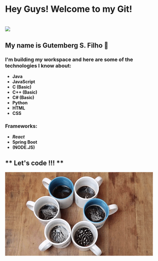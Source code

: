 # <h1>Hey Guys! Welcome to my Git!<h1>
  ![](giphy.gif)
## <p>My name is <strong>Gutemberg S. Filho</strong> 🖖</p>
  
### I'm building my workspace and here are some of the technologies I know about:

  -  <strong> Java <strong> 
  -  <strong> JavaScript <strong> 
  -  <strong> C (Basic) <strong>
  -  <strong> C++ (Basic) <strong> 
  -  <strong> C# (Basic) <strong>
  -  <strong> Python <strong> 
  -  <strong> HTML <strong>
  -  <strong> CSS <strong>

### Frameworks:

  - <em>React</em>
  - Spring Boot
  - (NODE.JS)

## ** Let's code !!! **

![](giphy2.gif)

<!--
**GitBerg/GitBerg** is a ✨ _special_ ✨ repository because its `README.md` (this file) appears on your GitHub profile.

Here are some ideas to get you started:

- 🔭 I’m currently working on ...
- 🌱 I’m currently learning ...
- 👯 I’m looking to collaborate on ...
- 🤔 I’m looking for help with ...
- 💬 Ask me about ...
- 📫 How to reach me: ...
- 😄 Pronouns: ...
- ⚡ Fun fact: ...
-->
